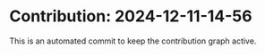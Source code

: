 # Contribution: 2024-12-11-14-56
This is an automated commit to keep the contribution graph active.
